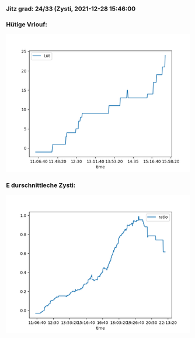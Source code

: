 ### Jitz grad: 24/33 (Zysti, 2021-12-28 15:46:00

### Hütige Vrlouf:
![Graph](Today.png)

### E durschnittleche Zysti:
![Graph](Zysti.png)